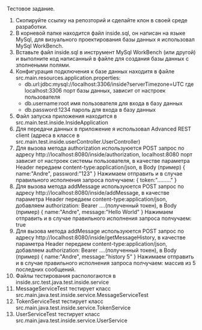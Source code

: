 Тестовое задание.

1) Скопируйте ссылку на репозторий и сделайте клон в своей среде разработки.
2) В корневой папке находится файл inside.sql, он написан на языке MySql, для визуального проектирования базы данных я использовал MySql WorkBench.
3) Вставьте файл inside.sql в инструмент MySql WorkBench (или другой) и выполните код написанный в файле для создания базы данных с зполнеными полями.
4) Конфигурация подключения к базе данных находитя в файле src.main.resources.application.properties:
   - db.url:jdbc:mysql://localhost:3306/inside?serverTimezone=UTC где localhost:3306 порт базы данных, зависит от настроек пользователя
   - db.username:root имя пользователя для входа в базу данных
   - db.password:1234 пароль для входа в базу данных
5) Файл запуска приложения находится в src.main.test.inside.InsideApplication
6) Для передачи данных в приложение я использовал Advanced REST client (адреса в классе в src.main.test.inside.userController.UserController)
7) Для вызова метода authorization используюется POST запрос по адресу http://localhost:8080/inside/authorization, localhost:8080 порт зависит от настроек системы пользователя, в качестве параметра Header передаем content-type:application/json, в Body (пример)
   {
   name:"Andre",
   password:"123"
   }
   Нажимаем отправить и в случае правильного исполнения запроса полчучаем:
   {
   token:"........."
   }
8) Для вызова метода addMessage используюется POST запрос по адресу http://localhost:8080/inside/addMessage, в качестве параметра Header передаем content-type:application/json, добавляем authorization: Bearer ....(полученный токен), в Body (пример)
   {
   name:"Andre",
   message:"Hello World"
   }
   Нажимаем отправить и в случае правильного исполнения запроса полчучаем: true
9) Для вызова метода addMessage используюется POST запрос по адресу http://localhost:8080/inside/getMessageHistory, в качестве параметра Header передаем content-type:application/json, добавляем authorization: Bearer ....(полученный токен), в Body (пример)
   {
   name:"Andre",
   message:"history 5"
   }
   Нажимаем отправить и в случае правильного исполнения запроса полчучаем: массив из 5 последних сообщений.
10) Файлы тестирования распологаются в inside.src.test.java.test.inside.service
11) MessageServiceTest тестирует класс src.main.java.test.inside.service.MessageServiceTest
12) TokenServiceTest тестирует класс src.main.java.test.inside.service.TokenService
13) UserServiceTest тестирует класс src.main.java.test.inside.service.UserService